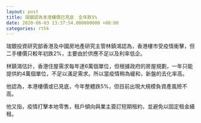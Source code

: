 ```yaml
---
layout: post
title: 瑞銀認為本港樓價已見底　全年跌5%
date: 2020-06-03 13:37:54.000000000 +08:00
categories: rthk
---
```


瑞銀投資研究部香港及中國房地產研究主管林鎮鴻認為，香港樓市受疫情衝擊，但二手樓價只較年初跌2%，主要由於供應不足以及利率低企。

林鎮鴻估計，香港住屋需求每年達6萬個單位，但根據政府的房屋規劃，一年只能提供約4萬個單位，不足以滿足需求。所以當疫情稍為緩和，新盤的去化率高。

他認為，本港樓價或已見底，今年整體跌5%，但目前出現大規模負資產風險不高。

他又指，疫情打擊本地零售，租戶傾向與業主簽訂短期租約，並避免以固定租金續租。
